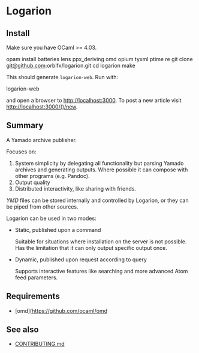 # Logarion

## Install

Make sure you have OCaml >= 4.03.

   opam install batteries lens ppx_deriving omd opium tyxml ptime re
   git clone git@github.com:orbifx/logarion.git
   cd logarion
   make

This should generate `logarion-web`. Run with:

  logarion-web

and open a browser to <http://localhost:3000>.
To post a new article visit <http://localhost:3000/()/new>.

## Summary

A Yamado archive publisher.

Focuses on:

1. System simplicity by delegating all functionality but parsing Yamado archives and generating outputs.
   Where possible it can compose with other programs (e.g. Pandoc).
2. Output quality
3. Distributed interactivity, like sharing with friends.

_YMD_ files can be stored internally and controlled by Logarion, or they can be piped from other sources.

Logarion can be used in two modes:

- Static, published upon a command

  Suitable for situations where installation on the server is not possible.
  Has the limitation that it can only output specific output once.

- Dynamic, published upon request according to query 
  
  Supports interactive features like searching and more advanced Atom feed parameters.

## Requirements

- [omd](https://github.com/ocaml/omd

## See also

- [CONTRIBUTING.md](CONTRIBUTING.md)
